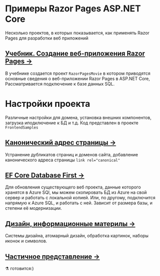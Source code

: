 # Примеры Razor Pages ASP.NET Core
Несколько проектов, в которых показывается, как применять Razor Pages для разработки веб приложений

## [Учебник. Создание веб-приложения Razor Pages →](tutorial/RazorPagesMovie.md)  
В учебнике  создается проект `RazorPagesMovie` в котором приводятся основные сведения о веб-приложении Razor Pages в ASP.NET Core, Рассматривается подключение к базе данных SQL.

# Настройки проекта
Различные настройки для домена, установка внешних компонентов, загрузка иподключение к БД и т.д. Код представлен в проекте `FrontendSamples`


## [Канонический адрес страницы  →](frontend/canonical-url.md)
Устранение дубликатов страниц и доменов сайта, добавление канонического адреса страницы `link rel="canonical"`

## [EF Core Database First →](https://github.com/creativcode-ru/EF-Core/blob/master/doc/ConsotoDbFirst.md)
Для обновления существующего веб проекта, данные которого хранятся в Azure SQl, мы можем скопировать БД из Azure на свой сервер и работать с локальной копией. Или, по другому, подключится напрямую к Azure SQL, и работать с ней. Зависит от размера базы, и степени её модернизации.

## [Дизайн, информационные материлы →](design/bookmarks.md)
Системы дизайна, атомарный дизайн, обработка картинок, наборы иконок и символов.

## [Частичное представление  →](frontend/partial.md)   
⚗ готовится:)
